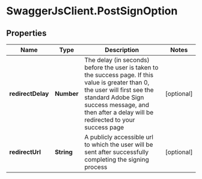# SwaggerJsClient.PostSignOption

## Properties
Name | Type | Description | Notes
------------ | ------------- | ------------- | -------------
**redirectDelay** | **Number** | The delay (in seconds) before the user is taken to the success page. If this value is greater than 0, the user will first see the standard Adobe Sign success message, and then after a delay will be redirected to your success page | [optional] 
**redirectUrl** | **String** | A publicly accessible url to which the user will be sent after successfully completing the signing process | [optional] 


